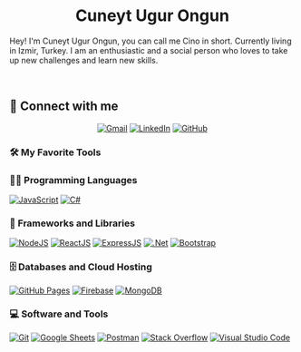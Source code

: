 <h1 align="center">
  <b>Cuneyt Ugur Ongun</b>
</h1>

Hey! I'm Cuneyt Ugur Ongun, you can call me Cino in short. Currently living in Izmir, Turkey. I am an enthusiastic and a social person who loves to take up new challenges and learn new skills.

<br>

## 🤝 Connect with me
<p align="center">
	<a href="mailto:c.ugurongun@gmail.com"><img img src="https://img.shields.io/badge/gmail-%23EA4335.svg?style=plastic&logo=gmail&logoColor=white" alt="Gmail"/></a>
	<a href="https://www.linkedin.com/in/cuneytugurongun/"><img src="https://img.shields.io/badge/linkedin-%230A66C2.svg?style=plastic&logo=linkedin&logoColor=white" alt="LinkedIn"/></a>
	<a href="https://github.com/onguncuneyt"><img src="https://img.shields.io/badge/github-%23181717.svg?style=plastic&logo=github&logoColor=white" alt="GitHub"/></a>
</p>

### 🛠️ My Favorite Tools

### 👨‍💻 Programming Languages

<p>
    <a href="https://github.com/cinoxil"><img alt="JavaScript" src="https://badges.aleen42.com/src/javascript.svg"></a>
   <a href="https://github.com/cinoxil"><img alt="C#" src="https://img.shields.io/badge/%20-white.svg?logo=csharp&amp;logoColor=purple"></a>
	
### 🧰 Frameworks and Libraries

<p>
  <a href="https://github.com/cinoxil"><img alt="NodeJS" src="https://badges.aleen42.com/src/node.svg"></a>
    <a href="https://github.com/cinoxil"><img alt="ReactJS" src="https://badges.aleen42.com/src/react.svg"></a>
    <a href="https://github.com/cinoxil"><img alt="ExpressJS" src="https://img.shields.io/badge/ExpressJS%20-%23FF6F00.svg?logo=express&logoColor=white"></a>
    <a href="https://github.com/cinoxil"><img alt=".Net" src="https://img.shields.io/badge/%20-white.svg?logo=.net&logoColor=blue"></a>
    <a href="https://github.com/cinoxil"><img alt="Bootstrap" src="https://img.shields.io/badge/Bootstrap%20-%23150458.svg?logo=Bootstrap&logoColor=white"></a>
</p>

### 🗄️ Databases and Cloud Hosting

<p>
	<a href="https://github.com/cinoxil"><img alt="GitHub Pages" src="https://badges.aleen42.com/src/github.svg"></a>
    <a href="https://github.com/cinoxil"><img alt="Firebase" src ="https://img.shields.io/badge/Firebase-%23FF6F00.svg?logo=firebase&logoColor=white"></a>
  <a href="https://github.com/cinoxil"><img alt="MongoDB" src ="https://img.shields.io/badge/Mongodb-white.svg?logo=mongodb&logoColor=black"></a>
</p>

### 💻 Software and Tools

<p>
  <a href="https://github.com/cinoxil"><img alt="Git" src="https://img.shields.io/badge/Git%20-%23F05033.svg?logo=git&logoColor=white"></a>
  <a href="https://github.com/cinoxil"><img alt="Google Sheets" src="https://img.shields.io/badge/Google%20Sheets%20-%2334A853.svg?logo=google%20sheets&logoColor=white"></a>
  <a href="https://github.com/cinoxil"><img alt="Postman" src="https://img.shields.io/badge/Postman-FF6C37?logo=postman&logoColor=white"></a>
  <a href="https://github.com/cinoxil"><img alt="Stack Overflow" src="https://img.shields.io/badge/-Stack%20Overflow-FE7A16?logo=stack-overflow&logoColor=white"></a>
  <a href="https://github.com/cinoxil"><img alt="Visual Studio Code" src="https://img.shields.io/badge/Visual%20Studio%20Code-0078d7.svg?logo=visual-studio-code&logoColor=white"></a>
</p>
</br>

<!--
### 👨🏽‍💻 Workspace
<p>
    <a href="https://github.com/cinoxil"><img alt="Macbook Pro M1 Pro" src="https://img.shields.io/badge/Apple-MacBook_Pro_2021-999999?style=for-the-badge&logo=apple&logoColor=white"></a>
    <a href="https://github.com/cinoxil"><img alt="Youtube" src="https://img.shields.io/badge/Youtube-1ED760?&style=for-the-badge&logo=youtube&logoColor=white"></a>
</p>
-->
<!--
### My Statistics
-->
